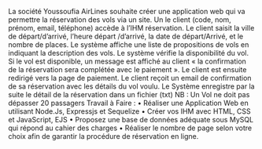 La société Youssoufia AirLines souhaite créer une application web qui va permettre la réservation des vols via un site. 
Un le client (code, nom, prénom, email, téléphone) accède à l’IHM réservation. 
Le client saisit la ville de départ/d’arrivé, l’heure départ /d’arrivé, la date de départ/Arrivé, et le nombre de places. 
Le système affiche une liste de propositions de vols en indiquant la description des vols. 
Le système vérifie la disponibilité du vol. 
Si le vol est disponible, un message est affiché au client « la confirmation de la réservation sera complétée avec le paiement ». 
Le client est ensuite redirigé vers la page de paiement. 
Le client reçoit un email de confirmation de sa réservation avec les détails du vol voulu. 
Le Système enregistre par la suite le détail de la réservation dans un fichier (txt)
NB : Un Vol ne doit pas dépasser 20 passagers
Travail à Faire :
• Réaliser une Application Web en utilisant Node.Js, Expressjs et Sequelize
• Créer vos IHM avec HTML, CSS et JavaScript, EJS 
• Proposez une base de données adéquate sous MySQL qui répond au cahier des charges 
• Réaliser le nombre de page selon votre choix afin de garantir la procédure de réservation en ligne.
